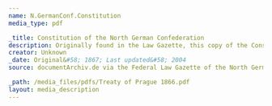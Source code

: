 ```yaml
---
name: N.GermanConf.Constitution
media_type: pdf

_title: Constitution of the North German Confederation
description: Originally found in the Law Gazette, this copy of the Constitution of the North German Confederation was transcribed onto a digital German Archive. The pdf version of the document was made by Ctrl+p the archive site on 12/09/2024. 
creator: Unknown
_date: Original&#58; 1867; Last updated&#58; 2004
source: documentArchiv.de via the Federal Law Gazette of the North German Confederation 1867, pp. 1-23.

_path: /media_files/pdfs/Treaty of Prague 1866.pdf 
layout: media_description
---
```

